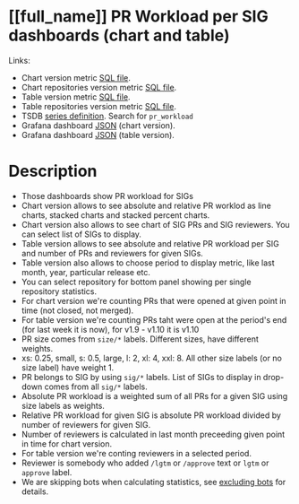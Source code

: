 <h1 id="kubernetes-dashboard">[[full_name]] PR Workload per SIG dashboards (chart and table)</h1>
<p>Links:</p>
<ul>
<li>Chart version metric <a href="https://github.com/cncf/devstats/blob/master/metrics/kubernetes/pr_workload.sql" target="_blank">SQL file</a>.</li>
<li>Chart repositories version metric <a href="https://github.com/cncf/devstats/blob/master/metrics/kubernetes/pr_workload_repos.sql" target="_blank">SQL file</a>.</li>
<li>Table version metric <a href="https://github.com/cncf/devstats/blob/master/metrics/kubernetes/pr_workload_table.sql" target="_blank">SQL file</a>.</li>
<li>Table repositories version metric <a href="https://github.com/cncf/devstats/blob/master/metrics/kubernetes/pr_workload_table_repos.sql" target="_blank">SQL file</a>.</li>
<li>TSDB <a href="https://github.com/cncf/devstats/blob/master/metrics/kubernetes/metrics.yaml" target="_blank">series definition</a>. Search for <code>pr_workload</code></li>
<li>Grafana dashboard <a href="https://github.com/cncf/devstats/blob/master/grafana/dashboards/kubernetes/pr-workload-per-sig-chart.json" target="_blank">JSON</a> (chart version).</li>
<li>Grafana dashboard <a href="https://github.com/cncf/devstats/blob/master/grafana/dashboards/kubernetes/pr-workload-per-sig-table.json" target="_blank">JSON</a> (table version).</li>
</ul>
<h1 id="description">Description</h1>
<ul>
<li>Those dashboards show PR workload for SIGs</li>
<li>Chart version allows to see absolute and relative PR worklod as line charts, stacked charts and stacked percent charts.</li>
<li>Chart version also allows to see chart of SIG PRs and SIG reviewers. You can select list of SIGs to display.</li>
<li>Table version allows to see absolute and relative PR workload per SIG and number of PRs and reviewers for given SIGs.</li>
<li>Table version also allows to choose period to display metric, like last month, year, particular release etc.</li>
<li>You can select repository for bottom panel showing per single repository statistics.</li>
<li>For chart version we're counting PRs that were opened at given point in time (not closed, not merged).</li>
<li>For table version we're counting PRs taht were open at the period's end (for last week it is now), for v1.9 - v1.10 it is v1.10</li>
<li>PR size comes from <code>size/*</code> labels. Different sizes, have different weights.</li>
<li>xs: 0.25, small, s: 0.5, large, l: 2, xl: 4, xxl: 8. All other size labels (or no size label) have weight 1.</li>
<li>PR belongs to SIG by using <code>sig/*</code> labels. List of SIGs to display in drop-down comes from all <code>sig/*</code> labels.</li>
<li>Absolute PR workload is a weighted sum of all PRs for a given SIG using size labels as weights.</li>
<li>Relative PR workload for given SIG is absolute PR workload divided by number of reviewers for given SIG.</li>
<li>Number of reviewers is calculated in last month preceeding given point in time for chart version.</li>
<li>For table version we're conting reviewers in a selected period.</li>
<li>Reviewer is somebody who added <code>/lgtm</code> or <code>/approve</code> text or <code>lgtm</code> or <code>approve</code> label.</li>
<li>We are skipping bots when calculating statistics, see <a href="https://github.com/cncf/devstats/blob/master/docs/excluding_bots.md" target="_blank">excluding bots</a> for details.</li>
</ul>

